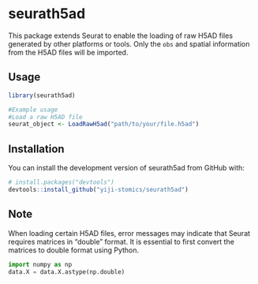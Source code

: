 # seurath5ad

This package extends Seurat to enable the loading of raw H5AD files generated by other platforms or tools. Only the `obs` and spatial information from the H5AD files will be imported.

## Usage
```r
library(seurath5ad)

#Example usage  
#Load a raw H5AD file  
seurat_object <- LoadRawH5ad("path/to/your/file.h5ad")
```
## Installation

You can install the development version of seurath5ad from GitHub with:

```r
# install.packages("devtools")
devtools::install_github("yiji-stomics/seurath5ad")
```

## Note
When loading certain H5AD files, error messages may indicate that Seurat requires matrices in “double” format. It is essential to first convert the matrices to double format using Python.  

```python
import numpy as np
data.X = data.X.astype(np.double)
```
